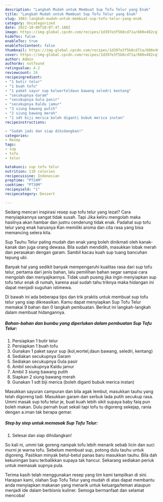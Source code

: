 ```yaml
---
description: "Langkah Mudah untuk Membuat Sup Tofu Telur yang Enak"
title: "Langkah Mudah untuk Membuat Sup Tofu Telur yang Enak"
slug: 1081-langkah-mudah-untuk-membuat-sup-tofu-telur-yang-enak
category: Uncategorized
date: 2022-10-06T18:07:47.180Z
image: https://img-global.cpcdn.com/recipes/1d397e3f5b8cd71a/680x482cq70/sup-tofu-telur-foto-resep-utama.jpg
hideToc: false
enableToc: true
enableTocContent: false
thumbnail: https://img-global.cpcdn.com/recipes/1d397e3f5b8cd71a/680x482cq70/sup-tofu-telur-foto-resep-utama.jpg
cover: https://img-global.cpcdn.com/recipes/1d397e3f5b8cd71a/680x482cq70/sup-tofu-telur-foto-resep-utama.jpg
author: Admin
authorAv: notfound
ratingvalue: 4.2
reviewcount: 24
recipeingredient:
- "1 butir telur"
- "1 buah tofu"
- "1 paket sayur sup kolworteldaun bawang seledri kentang"
- "secukupnya Garam"
- "secukupnya Gula pasir"
- "secukupnya Kaldu jamur"
- "3 siung bawang putih"
- "2 siung bawang merah"
- "1 sdt biji merica boleh diganti bubuk merica instan"
recipeinstructions:

- "Sudah jadi dan siap dihidangkan!"
categories:
- Resep
tags:
- sup
- tofu
- telur

katakunci: sup tofu telur 
nutrition: 110 calories
recipecuisine: Indonesian
preptime: "PT24M"
cooktime: "PT39M"
recipeyield: "1"
recipecategory: Dessert

---
```



Sedang mencari inspirasi resep sup tofu telur yang lezat? Cara menyiapkannya sangat tidak susah. Tapi Jika keliru mengolah maka hasilnya akan hambar dan justru cenderung tidak enak. Padahal sup tofu telur yang enak harusnya Kan memiliki aroma dan cita rasa yang bisa memancing selera kita.


Sup Tauhu Telur paling mudah dan enak yang boleh dinikmati oleh kanak-kanak dan juga orang dewasa. Bila sudah mendidih, masukkan lobak merah dan perasakan dengan garam. Sambil kacau kuah sup tuang bancuhan tepung ubi.

Banyak hal yang sedikit banyak mempengaruhi kualitas rasa dari sup tofu telur, pertama dari jenis bahan, lalu pemilihan bahan segar sampai cara mengolah dan menyajikannya. Tidak usah pusing jika ingin menyiapkan sup tofu telur enak di rumah, karena asal sudah tahu triknya maka hidangan ini dapat menjadi suguhan istimewa.


Di bawah ini ada beberapa tips dan trik praktis untuk membuat sup tofu telur yang siap dikreasikan. Kamu dapat menyiapkan Sup Tofu Telur memakai 9 bahan dan 0 langkah pembuatan. Berikut ini langkah-langkah dalam membuat hidangannya.

<!--inarticleads1-->

##### Bahan-bahan dan bumbu yang diperlukan dalam pembuatan Sup Tofu Telur:

1. Persiapkan 1 butir telur
1. Persiapkan 1 buah tofu
1. Gunakan 1 paket sayur sup (kol,wortel,daun bawang, seledri, kentang)
1. Sediakan secukupnya Garam
1. Sediakan secukupnya Gula pasir
1. Ambil secukupnya Kaldu jamur
1. Ambil 3 siung bawang putih
1. Siapkan 2 siung bawang merah
1. Gunakan 1 sdt biji merica (boleh diganti bubuk merica instan)


Masukkan sayuran campuran dan bila agak lembut, masukkan tauhu yang telah digoreng tadi. Masukkan garam dan serbuk lada putih secukup rasa. Ummi masak sup tofu telur je, buat kuah lebih sikit supaya baby faiq pun boleh makan. Dulu pernah buat sekali tapi tofu tu digoreng sekejap, rania dengan a.iman tak berapa gemar. 

<!--inarticleads2-->

##### Step by step untuk memasak Sup Tofu Telur:


1. Selesai dan siap dihidangkan!

So kali ni, ummi tak goreng nampak tofu lebih menarik sebab licin dan suci murni je warna tofu. Sebelum membuat sup, potong dulu tauhu untuk digoreng. Pastikan minyak betul-betul panas baru masukkan tauhu. Bila dah kekuningan baru terbalikkan supaya tak hancur. Sekarang sediakan periuk untuk memasak supnya pula. 

Terima kasih telah menggunakan resep yang tim kami tampilkan di sini. Harapan kami, olahan Sup Tofu Telur yang mudah di atas dapat membantu anda menyiapkan makanan yang menarik untuk keluarga/teman ataupun menjadi ide dalam berbisnis kuliner. Semoga bermanfaat dan selamat mencoba!
